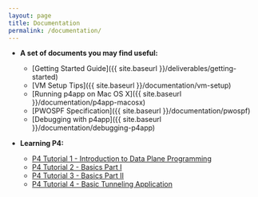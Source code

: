 ```yaml
---
layout: page
title: Documentation
permalink: /documentation/
---
```


* **A set of documents you may find useful:**

    * [Getting Started Guide]({{ site.baseurl }}/deliverables/getting-started)
    * [VM Setup Tips]({{ site.baseurl }}/documentation/vm-setup)
    * [Running p4app on Mac OS X]({{ site.baseurl }}/documentation/p4app-macosx)
    * [PWOSPF Specification]({{ site.baseurl }}/documentation/pwospf)
    * [Debugging with p4app]({{ site.baseurl }}/documentation/debugging-p4app)

* **Learning P4:**

    * [P4 Tutorial 1 - Introduction to Data Plane Programming](https://www.youtube.com/watch?v=4w-jEr99pBE&feature=youtu.be)
    * [P4 Tutorial 2 - Basics Part I](https://www.youtube.com/watch?v=cvDtVobw9wE)
    * [P4 Tutorial 3 - Basics Part II](https://www.youtube.com/watch?v=6LXtneLfAPI)
    * [P4 Tutorial 4 - Basic Tunneling Application](https://www.youtube.com/watch?v=KlEi87XYMBE)

